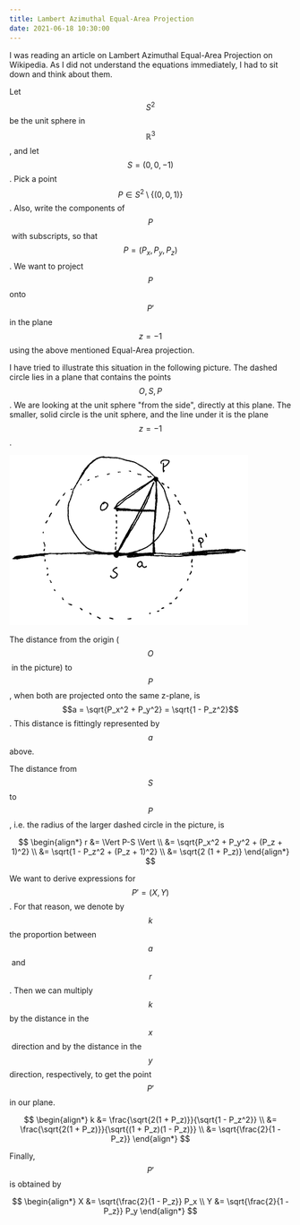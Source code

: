 ```yaml
---
title: Lambert Azimuthal Equal-Area Projection
date: 2021-06-18 10:30:00
---
```


I was reading an article on Lambert Azimuthal Equal-Area Projection on Wikipedia.
As I did not understand the equations immediately, I had to sit down and think about them.

Let $$S^2$$ be the unit sphere in $$\mathbb{R}^3$$, and let $$S = (0, 0, -1)$$.
Pick a point $$P \in S^2 \setminus \{(0, 0, 1)\}$$.
Also, write the components of $$P$$ with subscripts, so that $$P = (P_x, P_y, P_z)$$.
We want to project $$P$$ onto $$P'$$ in the plane $$z = -1$$ using the above mentioned
Equal-Area projection.

I have tried to illustrate this situation in the following picture.
The dashed circle lies in a plane that contains the points $$O, S, P$$.
We are looking at the unit sphere "from the side", directly at this plane.
The smaller, solid circle is the unit sphere, and the line under it is the plane $$z = -1$$.

![](/assets/equal-area.png)

The distance from the origin ($$O$$ in the picture) to $$P$$, when both are projected onto
the same z-plane, is $$a = \sqrt{P_x^2 + P_y^2} = \sqrt{1 - P_z^2}$$.
This distance is fittingly represented by $$a$$ above.

The distance from $$S$$ to $$P$$, i.e. the radius of the larger dashed circle in
the picture, is

$$
\begin{align*}
r &= \Vert P-S \Vert \\
  &= \sqrt{P_x^2 + P_y^2 + (P_z + 1)^2} \\
  &= \sqrt{1 - P_z^2 + (P_z + 1)^2} \\
  &= \sqrt{2 (1 + P_z)}
\end{align*}
$$

We want to derive expressions for $$P' = (X, Y)$$. For that reason, we denote by $$k$$
the proportion between $$a$$ and $$r$$. Then we can multiply $$k$$ by the distance in the 
$$x$$ direction and by the distance in the $$y$$ direction, respectively, to get the point
$$P'$$ in our plane.

$$
\begin{align*}
k &= \frac{\sqrt{2(1 + P_z)}}{\sqrt{1 - P_z^2}} \\
  &= \frac{\sqrt{2(1 + P_z)}}{\sqrt{(1 + P_z)(1 - P_z)}} \\
  &= \sqrt{\frac{2}{1 - P_z}}
\end{align*}
$$

Finally, $$P'$$ is obtained by

$$
\begin{align*}
X &= \sqrt{\frac{2}{1 - P_z}} P_x \\
Y &= \sqrt{\frac{2}{1 - P_z}} P_y
\end{align*}
$$
